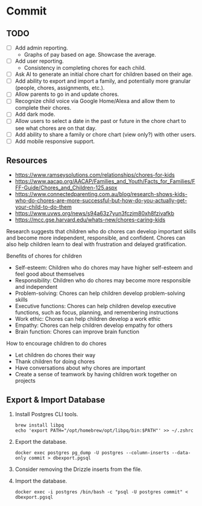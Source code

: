 # Commit

## TODO

- [ ] Add admin reporting.
  - Graphs of pay based on age. Showcase the average.
- [ ] Add user reporting.
  - Consistency in completing chores for each child.
- [ ] Ask AI to generate an initial chore chart for children based on their age.
- [ ] Add ability to export and import a family, and potentially more granular (people, chores, assignments, etc.).
- [ ] Allow parents to go in and update chores.
- [ ] Recognize child voice via Google Home/Alexa and allow them to complete their chores.
- [ ] Add dark mode.
- [ ] Allow users to select a date in the past or future in the chore chart to see what chores are on that day.
- [ ] Add ability to share a family or chore chart (view only?) with other users.
- [ ] Add mobile responsive support.

## Resources

- https://www.ramseysolutions.com/relationships/chores-for-kids
- https://www.aacap.org/AACAP/Families_and_Youth/Facts_for_Families/FFF-Guide/Chores_and_Children-125.aspx
- https://www.connectedparenting.com.au/blog/research-shows-kids-who-do-chores-are-more-successful-but-how-do-you-actually-get-your-child-to-do-them
- https://www.uvws.org/news/s94a63z7yun3fczjm80xh8fzivafkb
- https://mcc.gse.harvard.edu/whats-new/chores-caring-kids

Research suggests that children who do chores can develop important skills and become more independent, responsible, and confident. Chores can also help children learn to deal with frustration and delayed gratification.

Benefits of chores for children

- Self-esteem: Children who do chores may have higher self-esteem and feel good about themselves
- Responsibility: Children who do chores may become more responsible and independent
- Problem-solving: Chores can help children develop problem-solving skills
- Executive functions: Chores can help children develop executive functions, such as focus, planning, and remembering instructions
- Work ethic: Chores can help children develop a work ethic
- Empathy: Chores can help children develop empathy for others
- Brain function: Chores can improve brain function

How to encourage children to do chores

- Let children do chores their way
- Thank children for doing chores
- Have conversations about why chores are important
- Create a sense of teamwork by having children work together on projects

## Export & Import Database

1. Install Postgres CLI tools.
   ```shell
   brew install libpq
   echo 'export PATH="/opt/homebrew/opt/libpq/bin:$PATH"' >> ~/.zshrc
   ```
2. Export the database.
   ```shell
   docker exec postgres pg_dump -U postgres --column-inserts --data-only commit > dbexport.pgsql
   ```
3. Consider removing the Drizzle inserts from the file.
4. Import the database.

   ```shell
   docker exec -i postgres /bin/bash -c "psql -U postgres commit" < dbexport.pgsql

   ```
